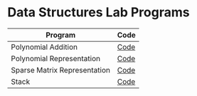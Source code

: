 # Data Structures Lab Programs

| Program            | Code                     |
| ------------------ | -------------------------- |
| Polynomial Addition | [Code](https://github.com/GeoJose19/DSA---Lab/blob/main/polyadd.c)|
| Polynomial Representation | [Code](https://github.com/GeoJose19/DSA---Lab/blob/main/polynomial.c)|
| Sparse Matrix Representation | [Code](https://github.com/GeoJose19/DSA---Lab/blob/main/sparse.c)|
| Stack | [Code](https://github.com/GeoJose19/DSA---Lab/blob/main/stack.c)|
